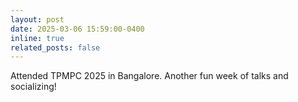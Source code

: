```yaml
---
layout: post
date: 2025-03-06 15:59:00-0400
inline: true
related_posts: false
---
```


Attended TPMPC 2025 in Bangalore. Another fun week of talks and socializing!

